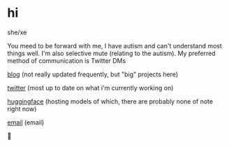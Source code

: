 # hi

she/xe

You meed to be forward with me, I have autism and can't understand most things well. I'm also selective mute (relating to the autism).
My preferred method of communication is Twitter DMs

[blog](https://medium.com/@crumbly) (not really updated frequently, but "big" projects here)

[twitter](https://twitter.com/aicrumb) (most up to date on what i'm currently working on)

[huggingface](https://huggingface.co/crumb) (hosting models of which, there are probably none of note right now)

[email](mailto:miareams@gmail.com) (email)

🐸
